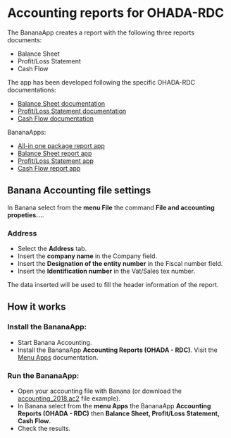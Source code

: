 # Accounting reports for OHADA-RDC

The BananaApp creates a report with the following three reports documents:
* Balance Sheet
* Profit/Loss Statement
* Cash Flow

The app has been developed following the specific OHADA-RDC documentations:
* [Balance Sheet documentation](https://github.com/BananaAccounting/Africa/blob/master/RDC/balancesheet/balancesheet_documentation.pdf)
* [Profit/Loss Statement documentation](https://github.com/BananaAccounting/Africa/blob/master/RDC/profitlossstatement/profitlosstatement_documentation.pdf)
* [Cash Flow documentation](https://github.com/BananaAccounting/Africa/blob/master/RDC/cashflow/cashflow_documentation.pdf)

BananaApps:
* [All-in one package report app](https://github.com/BananaAccounting/Africa/raw/master/RDC/ch.banana.africa.reportsohadardc.sbaa)
* [Balance Sheet report app](https://raw.githubusercontent.com/BananaAccounting/Africa/master/RDC/balancesheet/ch.banana.africa.balancesheetrdc.js)
* [Profit/Loss Statement app](https://raw.githubusercontent.com/BananaAccounting/Africa/master/RDC/profitlossstatement/ch.banana.africa.profitlossstatementrdc.js)
* [Cash Flow report app](https://raw.githubusercontent.com/BananaAccounting/Africa/master/RDC/cashflow/ch.banana.africa.cashflowrdc.js)


## Banana Accounting file settings
In Banana select from the **menu File** the command **File and accounting propeties...**.
### Address
* Select the **Address** tab.
* Insert the **company name** in the Company field.
* Insert the **Designation of the entity number** in the Fiscal number field.
* Insert the **Identification number** in the Vat/Sales tex number.

The data inserted will be used to fill the header information of the report.

## How it works

### Install the BananaApp:
* Start Banana Accounting.
* Install the BananaApp **Accounting Reports (OHADA - RDC)**. Visit the [Menu Apps](https://www.banana.ch/doc9/en/node/4727) documentation.

### Run the BananaApp:
* Open your accounting file with Banana (or download the [accounting_2018.ac2](https://github.com/BananaAccounting/Africa/raw/master/RDC/cashflow/accounting_2018.ac2) file example).
* In Banana select from the **menu Apps** the BananaApp **Accounting Reports (OHADA - RDC)** then **Balance Sheet, Profit/Loss Statement, Cash Flow**.
* Check the results.
